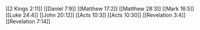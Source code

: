[[2 Kings 2:11]]
[[Daniel 7:9]]
[[Matthew 17:2]]
[[Matthew 28:3]]
[[Mark 16:5]]
[[Luke 24:4]]
[[John 20:12]]
[[Acts 10:3]]
[[Acts 10:30]]
[[Revelation 3:4]]
[[Revelation 7:14]]
